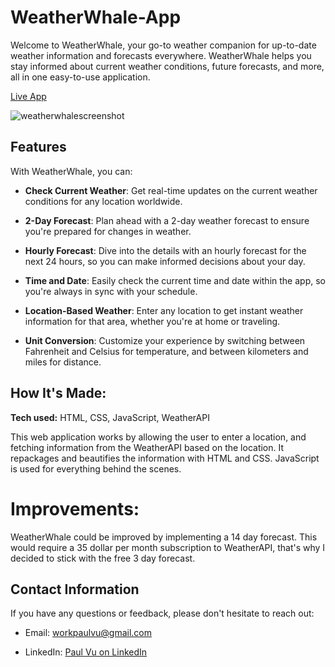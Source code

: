 # WeatherWhale-App

Welcome to WeatherWhale, your go-to weather companion for up-to-date weather information and forecasts everywhere. WeatherWhale helps you stay informed about current weather conditions, future forecasts, and more, all in one easy-to-use application.

[Live App](https://paulvu2023.github.io/WeatherWhale-App/)

![weatherwhalescreenshot](https://github.com/paulvu2023/WeatherWhale-App/assets/118864214/2d86172d-87b2-4811-9669-0cd38aaf437c)

## Features

With WeatherWhale, you can:

- **Check Current Weather**: Get real-time updates on the current weather conditions for any location worldwide.

- **2-Day Forecast**: Plan ahead with a 2-day weather forecast to ensure you're prepared for changes in weather.

- **Hourly Forecast**: Dive into the details with an hourly forecast for the next 24 hours, so you can make informed decisions about your day.

- **Time and Date**: Easily check the current time and date within the app, so you're always in sync with your schedule.

- **Location-Based Weather**: Enter any location to get instant weather information for that area, whether you're at home or traveling.

- **Unit Conversion**: Customize your experience by switching between Fahrenheit and Celsius for temperature, and between kilometers and miles for distance.

## How It's Made:

**Tech used:** HTML, CSS, JavaScript, WeatherAPI

This web application works by allowing the user to enter a location, and fetching information from the WeatherAPI based on the location. It repackages and beautifies the information with HTML and CSS. JavaScript is used for everything behind the scenes.

# Improvements:

WeatherWhale could be improved by implementing a 14 day forecast. This would require a 35 dollar per month subscription to WeatherAPI, that's why I decided to stick with the free 3 day forecast.

## Contact Information

If you have any questions or feedback, please don't hesitate to reach out:

- Email: [workpaulvu@gmail.com](mailto:workpaulvu@gmail.com)
  
- LinkedIn: [Paul Vu on LinkedIn](https://www.linkedin.com/in/paul-vu-business)
